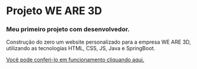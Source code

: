 <h1>Projeto WE ARE 3D</h1> 
<h3>Meu primeiro projeto com desenvolvedor.</h3>

Construção do zero um website personalizado para a empresa WE ARE 3D, utilizando as tecnologias HTML, CSS, JS, Java e SpringBoot.

<a href="https://weare3d.netlify.app" target="_blank">Você pode conferi-lo em funcionamento cliquando aqui.</a>

